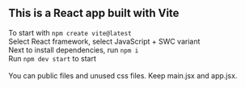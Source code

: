 ## This is a React app built with Vite

To start with
``` npm create vite@latest ```  
Select React framework, select JavaScript + SWC variant  
Next to install dependencies, run ```npm i```  
Run ```npm dev start``` to start  
<br>
You can public files and unused css files. Keep main.jsx and app.jsx.
